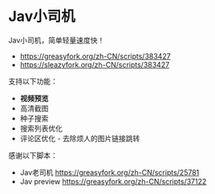 # Jav小司机
Jav小司机，简单轻量速度快！

* https://greasyfork.org/zh-CN/scripts/383427
* https://sleazyfork.org/zh-CN/scripts/383427

支持以下功能：

* **视频预览**
* 高清截图
* 种子搜索
* 搜索列表优化
* 评论区优化 - 去除烦人的图片链接跳转

感谢以下脚本：

* Jav老司机 https://greasyfork.org/zh-CN/scripts/25781
* Jav preview https://greasyfork.org/zh-CN/scripts/37122
